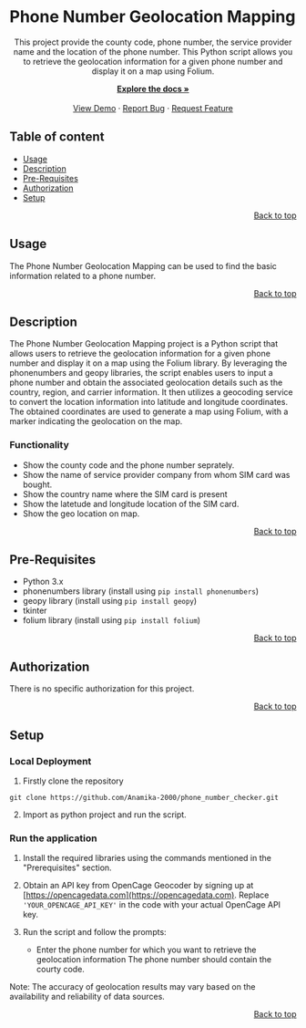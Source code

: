 # Phone Number Geolocation Mapping

<p align="center">
This project provide the county code, phone number, the service provider name and the location of the phone number.
This Python script allows you to retrieve the geolocation information for a given phone number and display it on a map using Folium.

<p align="center">
    <a href="Readme.md"><strong>Explore the docs »</strong></a>
<br>
<br>
    <a href="https://github.com/Anamika-2000/phone_number_checker">View Demo</a>
    ·
    <a href="https://github.com/Anamika-2000/phone_number_checker/issues/new">Report Bug</a>
    ·
    <a href="https://github.com/Anamika-2000/phone_number_checker/issues/new">Request Feature</a>

## Table of content
- [Usage](#usage)
- [Description ](#description)
- [Pre-Requisites](#pre-requisites)
- [Authorization](#authorization)
- [Setup](#setup)

<p align="right">
 <a href="#phone-number-geolocation-mapping">Back to top</a>
</p>


## Usage

 The Phone Number Geolocation Mapping can be used to find the basic information related to a phone number.

 
<p align="right">
 <a href="#phone-number-geolocation-mapping">Back to top</a>
</p>

## Description
The Phone Number Geolocation Mapping project is a Python script that allows users to retrieve the geolocation information for a given phone number and display it on a map using the Folium library. By leveraging the phonenumbers and geopy libraries, the script enables users to input a phone number and obtain the associated geolocation details such as the country, region, and carrier information. It then utilizes a geocoding service to convert the location information into latitude and longitude coordinates. The obtained coordinates are used to generate a map using Folium, with a marker indicating the geolocation on the map.

### Functionality
<ul>
<li> Show the county code and the phone number seprately.
<li> Show the name of service provider company from whom SIM card was bought.
<li>Show the country name where the SIM card is present 
<li>Show the latetude and longitude location of the SIM card.
<li>Show the geo location on map. 
</ul>

<p align="right">
 <a href="#phone-number-geolocation-mapping">Back to top</a>
</p>

## Pre-Requisites

- Python 3.x
- phonenumbers library (install using `pip install phonenumbers`)
- geopy library (install using `pip install geopy`)
- tkinter
- folium library (install using `pip install folium`)


<p align="right">
 <a href="#phone-number-geolocation-mapping">Back to top</a>
</p>

## Authorization

There is no specific authorization for this project. 

<p align="right">
 <a href="#phone-number-geolocation-mapping">Back to top</a>
</p>

## Setup
   
### Local Deployment

1. Firstly clone the repository
```
git clone https://github.com/Anamika-2000/phone_number_checker.git
```
2. Import as python project and run the script. 

### Run the application
1. Install the required libraries using the commands mentioned in the "Prerequisites" section.

2. Obtain an API key from OpenCage Geocoder by signing up at [https://opencagedata.com](https://opencagedata.com). Replace `'YOUR_OPENCAGE_API_KEY'` in the code with your actual OpenCage API key.

3. Run the script and follow the prompts:
   - Enter the phone number for which you want to retrieve the geolocation information The phone number should contain the courty code.

Note: The accuracy of geolocation results may vary based on the availability and reliability of data sources.

<p align="right">
 <a href="#phone-number-geolocation-mapping">Back to top</a>
</p>